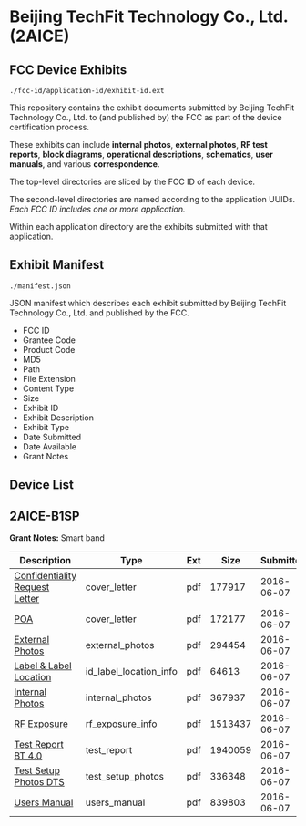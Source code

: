 # Beijing TechFit Technology Co., Ltd. (2AICE)
## FCC Device Exhibits

```
./fcc-id/application-id/exhibit-id.ext
```

This repository contains the exhibit documents submitted by Beijing TechFit Technology Co., Ltd. to (and published by) the FCC as part of the device certification process.

These exhibits can include **internal photos**, **external photos**, **RF test reports**, **block diagrams**, **operational descriptions**, **schematics**, **user manuals**, and various **correspondence**.

The top-level directories are sliced by the FCC ID of each device.

The second-level directories are named according to the application UUIDs. *Each FCC ID includes one or more application.*

Within each application directory are the exhibits submitted with that application. 

## Exhibit Manifest

```
./manifest.json
```

JSON manifest which describes each exhibit submitted by Beijing TechFit Technology Co., Ltd. and published by the FCC.

- FCC ID
- Grantee Code
- Product Code
- MD5
- Path
- File Extension
- Content Type
- Size
- Exhibit ID
- Exhibit Description
- Exhibit Type
- Date Submitted
- Date Available
- Grant Notes

## Device List
## 2AICE-B1SP
**Grant Notes:** Smart band

| Description | Type | Ext | Size | Submitted | Available |
| ----------- | ---- | --- | ---- | --------- | --------- |
| [Confidentiality Request Letter](2AICE-B1SP/e61cdec1c0742be2683c0abe583f85aa/3020740.pdf) | cover_letter | pdf | 177917 | 2016-06-07 | 2016-06-07 |
| [POA](2AICE-B1SP/e61cdec1c0742be2683c0abe583f85aa/3020747.pdf) | cover_letter | pdf | 172177 | 2016-06-07 | 2016-06-07 |
| [External Photos](2AICE-B1SP/e61cdec1c0742be2683c0abe583f85aa/3020741.pdf) | external_photos | pdf | 294454 | 2016-06-07 | 2016-06-07 |
| [Label & Label Location](2AICE-B1SP/e61cdec1c0742be2683c0abe583f85aa/3020746.pdf) | id_label_location_info | pdf | 64613 | 2016-06-07 | 2016-06-07 |
| [Internal Photos](2AICE-B1SP/e61cdec1c0742be2683c0abe583f85aa/3020743.pdf) | internal_photos | pdf | 367937 | 2016-06-07 | 2016-06-07 |
| [RF Exposure](2AICE-B1SP/e61cdec1c0742be2683c0abe583f85aa/3020748.pdf) | rf_exposure_info | pdf | 1513437 | 2016-06-07 | 2016-06-07 |
| [Test Report BT 4.0](2AICE-B1SP/e61cdec1c0742be2683c0abe583f85aa/3020749.pdf) | test_report | pdf | 1940059 | 2016-06-07 | 2016-06-07 |
| [Test Setup Photos DTS](2AICE-B1SP/e61cdec1c0742be2683c0abe583f85aa/3020753.pdf) | test_setup_photos | pdf | 336348 | 2016-06-07 | 2016-06-07 |
| [Users Manual](2AICE-B1SP/e61cdec1c0742be2683c0abe583f85aa/3020754.pdf) | users_manual | pdf | 839803 | 2016-06-07 | 2016-06-07 |
